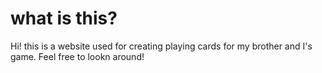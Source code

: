 # what is this?

Hi! this is a website used for creating playing cards for my brother and I's game. Feel free to lookn around!